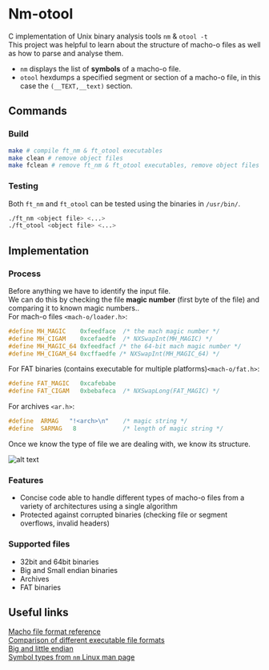 # Nm-otool
C implementation of Unix binary analysis tools ```nm``` &amp; ```otool -t```  
This project was helpful to learn about the structure of macho-o files as well as how to parse and analyse them.
- ```nm``` displays the list of **symbols** of a macho-o file.
- ```otool``` hexdumps a specified segment or section of a macho-o file, in this case the ```(__TEXT,__text)``` section.

## Commands
### Build
```bash
make # compile ft_nm & ft_otool executables
make clean # remove object files
make fclean # remove ft_nm & ft_otool executables, remove object files
```

### Testing
Both ```ft_nm``` and ```ft_otool``` can be tested using the binaries in ```/usr/bin/```.

```bash
./ft_nm <object file> <...>
./ft_otool <object file> <...>
```
## Implementation
### Process
Before anything we have to identify the input file.  
We can do this by checking the file **magic number** (first byte of the file) and comparing it to known magic numbers..  
For mach-o files ```<mach-o/loader.h>```:  
```c
#define	MH_MAGIC	0xfeedface	/* the mach magic number */
#define MH_CIGAM	0xcefaedfe	/* NXSwapInt(MH_MAGIC) */
#define MH_MAGIC_64 0xfeedfacf /* the 64-bit mach magic number */
#define MH_CIGAM_64 0xcffaedfe /* NXSwapInt(MH_MAGIC_64) */
```
For FAT binaries (contains executable for multiple platforms)```<mach-o/fat.h>```:  
```c
#define FAT_MAGIC	0xcafebabe
#define FAT_CIGAM	0xbebafeca	/* NXSwapLong(FAT_MAGIC) */
```
For archives  ```<ar.h>```:  
```c
#define  ARMAG   "!<arch>\n"    /* magic string */
#define  SARMAG   8             /* length of magic string */
```

Once we know the type of file we are dealing with, we know its structure.  

![alt text](https://blog.timac.org/2016/0723-cryptedhelloworld-app-with-encrypted-mach-o-sections/macho.png)

### Features
- Concise code able to handle different types of macho-o files from a variety of architectures using a single algorithm  
- Protected against corrupted binaries (checking file or segment overflows, invalid headers)

### Supported files
- 32bit and 64bit binaries
- Big and Small endian binaries
- Archives
- FAT binaries

## Useful links
[Macho file format reference](https://github.com/aidansteele/osx-abi-macho-file-format-reference)  
[Comparison of different executable file formats](https://en.wikipedia.org/wiki/Comparison_of_executable_file_formats)  
[Big and little endian](https://medium.com/worldsensing-techblog/big-endian-or-little-endian-37c3ed008c94)  
[Symbol types from ```nm``` Linux man page](https://linux.die.net/man/1/nm)  
